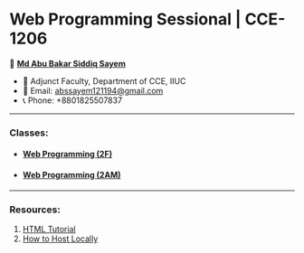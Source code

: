 # Web Programming Sessional | CCE-1206

👤 **[Md Abu Bakar Siddiq Sayem]()**
- 💼 Adjunct Faculty, Department of CCE, IIUC
- 📧 Email: abssayem121194@gmail.com  
- 📞 Phone: +8801825507837
---
### Classes:
- #### [Web Programming (2F)](ICCE_2F/readme.md)
- #### [Web Programming (2AM)](ICCE_2AM/readme.md)

---

### Resources:
1. [HTML Tutorial](html_tutorial.md)
2. [How to Host Locally](local_hosting.md)